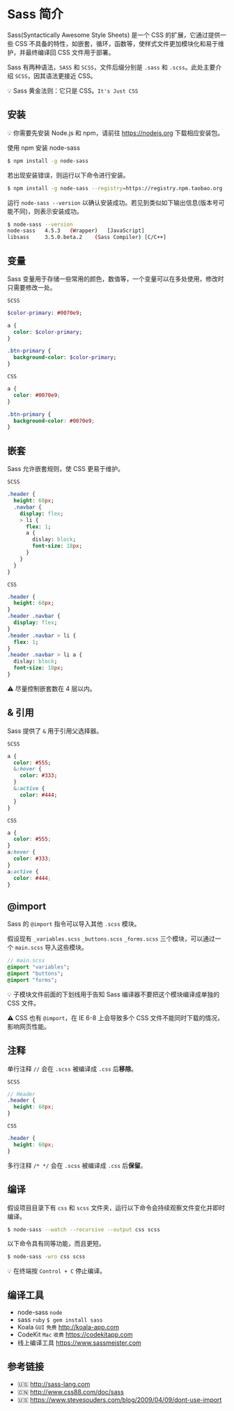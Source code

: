 # Sass 简介

Sass(Syntactically Awesome Style Sheets) 是一个 CSS 的扩展，它通过提供一些 CSS 不具备的特性，如嵌套，循环，函数等，使样式文件更加模块化和易于维护，并最终编译回 CSS 文件用于部署。

Sass 有两种语法，`SASS` 和 `SCSS`，文件后缀分别是 `.sass` 和 `.scss`。此处主要介绍 `SCSS`，因其语法更接近 CSS。

💡 Sass 黄金法则：它只是 CSS。`It's Just CSS`

## 安装
💡 你需要先安装 Node.js 和 npm，请前往 https://nodejs.org 下载相应安装包。

使用 npm 安装 node-sass
```bash
$ npm install -g node-sass
```
若出现安装错误，则运行以下命令进行安装。
```bash
$ npm install -g node-sass --registry=https://registry.npm.taobao.org --disturl=https://npm.taobao.org/dist --sass-binary-site=http://npm.taobao.org/mirrors/node-sass
```
运行 `node-sass --version` 以确认安装成功。若见到类似如下输出信息(版本号可能不同)，则表示安装成功。
```bash
$ node-sass --version
node-sass	4.5.3	(Wrapper)	[JavaScript]
libsass  	3.5.0.beta.2	(Sass Compiler)	[C/C++]
```

## 变量
Sass 变量用于存储一些常用的颜色，数值等，一个变量可以在多处使用，修改时只需要修改一处。

`SCSS`
```sass
$color-primary: #0070e9;

a {
  color: $color-primary;
}

.btn-primary {
  background-color: $color-primary;
}
```

`CSS`
```css
a {
  color: #0070e9;
}

.btn-primary {
  background-color: #0070e9;
}
```

## 嵌套
Sass 允许嵌套规则，使 CSS 更易于维护。

`SCSS`
```sass
.header {
  height: 60px;
  .navbar {
    display: flex;
    > li {
      flex: 1;
      a {
        dislay: block;
        font-size: 18px;
      }
    }
  }
}
```
`CSS`
```sass
.header {
  height: 60px;
}
.header .navbar {
  display: flex;
}
.header .navbar > li {
  flex: 1;
}
.header .navbar > li a {
  dislay: block;
  font-size: 18px;
}
```
⚠️ 尽量控制嵌套数在 4 层以内。

## & 引用
Sass 提供了 `&` 用于引用父选择器。

`SCSS`
```sass
a {
  color: #555;
  &:hover {
    color: #333;
  }
  &:active {
    color: #444;
  }
}
```
`CSS`
```css
a {
  color: #555;
}
a:hover {
  color: #333;
}
a:active {
  color: #444;
}
```

## @import
Sass 的 `@import` 指令可以导入其他 `.scss` 模块。

假设现有 `_variables.scss` `_buttons.scss` `_forms.scss` 三个模块，可以通过一个 `main.scss` 导入这些模块。
```sass
// main.scss
@import "variables";
@import "buttons";
@import "forms";
```
💡 子模块文件前面的下划线用于告知 Sass 编译器不要把这个模块编译成单独的 CSS 文件。  

⚠️ CSS 也有 `@import`，在 IE 6-8 上会导致多个 CSS 文件不能同时下载的情况，影响网页性能。

## 注释
单行注释 `//` 会在 `.scss` 被编译成 `.css` 后**移除**。

`SCSS`
```scss
// Header
.header {
  height: 60px;
}
```

`CSS`
```css
.header {
  height: 60px;
}
```

多行注释 `/* */` 会在 `.scss` 被编译成 `.css` 后**保留**。

## 编译
假设项目目录下有 `css` 和 `scss` 文件夹，运行以下命令会持续观察文件变化并即时编译。
```bash
$ node-sass --watch --recursive --output css scss
```
以下命令具有同等功能，而且更短。
```bash
$ node-sass -wro css scss
```
💡 在终端按 `Control + C` 停止编译。

## 编译工具
* node-sass `node`
* sass `ruby` `$ gem install sass`
* Koala `GUI` `免费` http://koala-app.com
* CodeKit `Mac` `收费` https://codekitapp.com
* 线上编译工具 https://www.sassmeister.com

## 参考链接
* 🇺🇸 http://sass-lang.com
* 🇨🇳 http://www.css88.com/doc/sass
* 🇺🇸 https://www.stevesouders.com/blog/2009/04/09/dont-use-import
